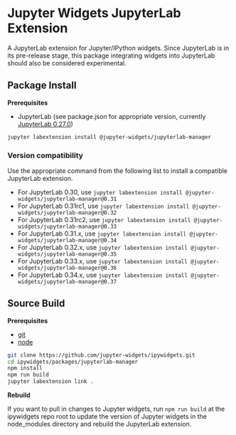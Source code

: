Jupyter Widgets JupyterLab Extension
====================================

A JupyterLab extension for Jupyter/IPython widgets.  Since JupyterLab is in its
pre-release stage, this package integrating widgets into JupyterLab should also
be considered experimental.

Package Install
---------------

**Prerequisites**
* JupyterLab (see package.json for appropriate version, currently [JupyterLab 0.27.0](https://github.com/jupyterlab/jupyterlab/releases/tag/v0.27.0))


```bash
jupyter labextension install @jupyter-widgets/jupyterlab-manager
```

### Version compatibility

Use the appropriate command from the following list to install a compatible
JupyterLab extension.

* For JupyterLab 0.30, use `jupyter labextension install @jupyter-widgets/jupyterlab-manager@0.31`
* For JupyterLab 0.31rc1, use `jupyter labextension install @jupyter-widgets/jupyterlab-manager@0.32`
* For JupyterLab 0.31rc2, use `jupyter labextension install @jupyter-widgets/jupyterlab-manager@0.33`
* For JupyterLab 0.31.x, use `jupyter labextension install @jupyter-widgets/jupyterlab-manager@0.34`
* For JupyterLab 0.32.x, use `jupyter labextension install @jupyter-widgets/jupyterlab-manager@0.35`
* For JupyterLab 0.33.x, use `jupyter labextension install @jupyter-widgets/jupyterlab-manager@0.36`
* For JupyterLab 0.34.x, use `jupyter labextension install @jupyter-widgets/jupyterlab-manager@0.37`


Source Build
------------

**Prerequisites**
- [git](http://git-scm.com/)
- [node](http://nodejs.org/)

```bash
git clone https://github.com/jupyter-widgets/ipywidgets.git
cd ipywidgets/packages/jupyterlab-manager
npm install
npm run build
jupyter labextension link .
```

**Rebuild**

If you want to pull in changes to Jupyter widgets, run `npm run build` at the ipywidgets repo root to update the version of Jupyter widgets in the node_modules directory and rebuild the JupyterLab extension.
